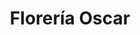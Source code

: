 ---
title: "Florería Oscar"
url: /ciudad-autonoma-de-buenos-aires/floreria-oscar/
shop: floristería
---
